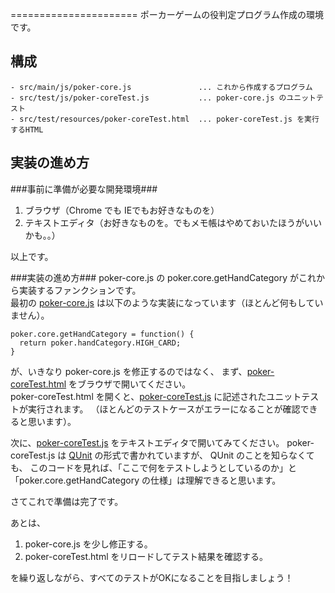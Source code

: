 ======================
ポーカーゲームの役判定プログラム作成の環境です。  

  
構成
----
    - src/main/js/poker-core.js               ... これから作成するプログラム
    - src/test/js/poker-coreTest.js           ... poker-core.js のユニットテスト
    - src/test/resources/poker-coreTest.html  ... poker-coreTest.js を実行するHTML

  
実装の進め方
------------
###事前に準備が必要な開発環境###
1. ブラウザ（Chrome でも IEでもお好きなものを）
2. テキストエディタ（お好きなものを。でもメモ帳はやめておいたほうがいいかも。。）

以上です。  


###実装の進め方###
poker-core.js の poker.core.getHandCategory がこれから実装するファンクションです。  
最初の [poker-core.js](src/main/js/poker-core.js) は以下のような実装になっています（ほとんど何もしていません）。

    poker.core.getHandCategory = function() {
      return poker.handCategory.HIGH_CARD;
    }

が、いきなり poker-core.js を修正するのではなく、
まず、[poker-coreTest.html](src/test/resources/poker-coreTest.html) をブラウザで開いてください。  
poker-coreTest.html を開くと、[poker-coreTest.js](src/test/js/poker-coreTest.js)
に記述されたユニットテストが実行されます。
（ほとんどのテストケースがエラーになることが確認できると思います）。

次に、[poker-coreTest.js](src/test/js/poker-coreTest.js) をテキストエディタで開いてみてください。
poker-coreTest.js は [QUnit](http://qunitjs.com/) の形式で書かれていますが、
QUnit のことを知らなくても、
このコードを見れば、「ここで何をテストしようとしているのか」と
「poker.core.getHandCategory の仕様」は理解できると思います。

さてこれで準備は完了です。

あとは、

1. poker-core.js を少し修正する。
2. poker-coreTest.html をリロードしてテスト結果を確認する。

を繰り返しながら、すべてのテストがOKになることを目指しましょう！
